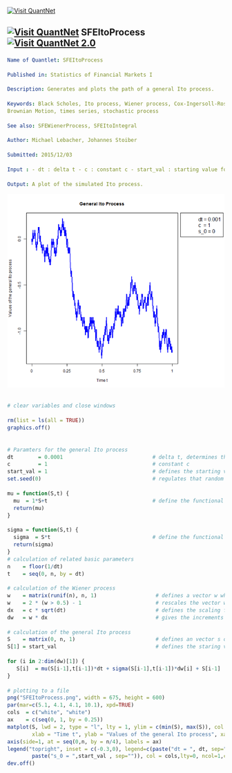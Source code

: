 
[<img src="https://github.com/QuantLet/Styleguide-and-Validation-procedure/blob/master/pictures/banner.png" alt="Visit QuantNet">](http://quantlet.de/index.php?p=info)

## [<img src="https://github.com/QuantLet/Styleguide-and-Validation-procedure/blob/master/pictures/qloqo.png" alt="Visit QuantNet">](http://quantlet.de/) **SFEItoProcess** [<img src="https://github.com/QuantLet/Styleguide-and-Validation-procedure/blob/master/pictures/QN2.png" width="60" alt="Visit QuantNet 2.0">](http://quantlet.de/d3/ia)

```yaml
Name of Quantlet: SFEItoProcess

Published in: Statistics of Financial Markets I

Description: Generates and plots the path of a general Ito process.

Keywords: Black Scholes, Ito process, Wiener process, Cox-Ingersoll-Ross process, geometric
Brownian Motion, times series, stochastic process

See also: SFEWienerProcess, SFEItoIntegral

Author: Michael Lebacher, Johannes Stoiber

Submitted: 2015/12/03

Input : - dt : delta t - c : constant c - start_val : starting value for the process

Output: A plot of the simulated Ito process.
```

![Picture1](Wiener_Process.png)


```r

# clear variables and close windows

rm(list = ls(all = TRUE))
graphics.off()


# Paramters for the general Ito process
dt        = 0.0001                             # delta t, determines the length of the step size
c         = 1                                  # constant c
start_val = 1                                  # defines the starting value
set.seed(0)                                    # regulates that random numbers do not change with repeated executions of the code

mu = function(S,t) {
  mu  = 1*S+t                                  # define the functional form of mu
  return(mu)
}

sigma = function(S,t) {
  sigma  = S*t                                 # define the functional form of sigma
  return(sigma)
}
# calculation of related basic parameters
n    = floor(1/dt)                              
t    = seq(0, n, by = dt) 

# calculation of the Wiener process
w    = matrix(runif(n), n, 1)                   # defines a vector w which contains values randomly choosen greater or smaller than zero
w    = 2 * (w > 0.5) - 1                        # rescales the vector w to -1 or 1
dx   = c * sqrt(dt)                             # defines the scaling factor dx
dw   = w * dx                                   # gives the increments of a Wiener process
  
# calculation of the general Ito process
S    = matrix(0, n, 1)                          # defines an vector s of length n containing zeros
S[1] = start_val                                # defines the staring value
  
for (i in 2:dim(dw)[1]) {
   S[i]  = mu(S[i-1],t[i-1])*dt + sigma(S[i-1],t[i-1])*dw[i] + S[i-1]
}
  
# plotting to a file
png("SFEItoProcess.png", width = 675, height = 600) 
par(mar=c(5.1, 4.1, 4.1, 10.1), xpd=TRUE)
cols  = c("white", "white")
ax    = c(seq(0, 1, by = 0.25))
matplot(S, lwd = 2, type = "l", lty = 1, ylim = c(min(S), max(S)), col = "blue", main = "General Ito Process", 
		xlab = "Time t", ylab = "Values of the general Ito process", xaxt="n")
axis(side=1, at = seq(0,n, by = n/4), labels = ax)
legend("topright", inset = c(-0.3,0), legend=c(paste("dt = ", dt, sep=""),paste("c  = ", c, sep=""),
		paste("s_0 = ",start_val , sep="")), col = cols,lty=0, ncol=1,cex=1.3,bty="o",lwd=0)
dev.off()

```

